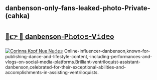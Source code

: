 ## danbenson-only-fans​-leaked-photo​-Private-(cahka)


# <h2><a href="https://mediaupload.pro?title=danbenson&ref=git">🔗👉 🔴 danbenson-P𝚑ot𝚘𝚜-V𝚒d𝚎o</a></h2>

[![Corinna Kopf Nue Nu𝚍e𝚜](https://i.imgur.com/0qMVB7G.gif)](https://mediaupload.pro?title=danbenson&ref=git)
Online-influencer-danbenson,known-for-publishing-dance-and-lifestyle-content,-including-performances-and-vlogs-on-social-media-platforms.Brilliant-ventriloquist-assistant-danbenson,celebrated-for-their-exceptional-abilities-and-accomplishments-in-assisting-ventriloquists.  